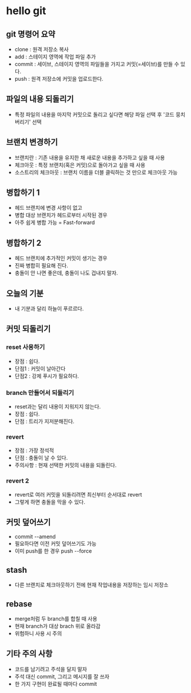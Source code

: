 # hello git

## git 명령어 요약

- clone : 원격 저장소 복사
- add : 스테이지 영역에 작업 파일 추가
- commit : 세이브, 스테이지 영역의 파일들을 가지고 커밋(=세이브)를 만들 수 있다.
- push : 원격 저장소에 커밋을 업로드한다.

## 파일의 내용 되돌리기
- 특정 파일의 내용을 마지막 커밋으로 돌리고 싶다면 해당 파일 선택 후 '코드 뭉치 버리기' 선택

## 브랜치 변경하기
- 브랜치란 : 기존 내용을 유지한 채 새로운 내용을 추가하고 싶을 때 사용
- 체크아웃 : 특정 브랜치(혹은 커밋)으로 돌아가고 싶을 때 사용
- 소스트리의 체크아웃 : 브랜치 이름을 더블 클릭하는 것 만으로 체크아웃 가능

## 병합하기 1

- 헤드 브랜치에 변경 사항이 없고
- 병합 대상 브랜치가 헤드로부터 시작된 경우
- 아주 쉽게 병합 가능 = Fast-forward

## 병합하기 2

- 헤드 브랜치에 추가적인 커밋이 생기는 경우
- 진짜 병합히 필요해 진다.
- 충돌이 안 나면 좋은데, 충돌이 나도 겁내지 말자.

## 오늘의 기분

- 내 기분과 달리 하늘이 푸르르다.

## 커밋 되돌리기

### reset 사용하기

- 장점 : 쉽다.
- 단점1 : 커밋이 날아간다
- 단점2 : 강제 푸시가 필요하다.

### branch 만들어서 되돌리기

- reset과는 달리 내용이 지워지지 않는다.
- 장점 : 쉽다.
- 단점 : 트리가 지저분해진다.

### revert

- 장점 : 가장 정석적
- 단점 : 충돌이 날 수 있다.
- 주의사항 : 현재 선택한 커밋의 내용을 되돌린다.

### revert 2

- revert로 여러 커밋을 되돌리려면 최신부터 순서대로 revert
- 그렇게 하면 충돌을 막을 수 있다.

## 커밋 덮어쓰기

- commit --amend
- 필요하다면 이전 커밋 덮어쓰기도 가능
- 이미 push를 한 경우 push --force

## stash

- 다른 브랜치로 체크아웃하기 전에 현재 작업내용을 저장하는 임시 저장소

## rebase

- merge처럼 두 branch를 합칠 때 사용
- 현재 branch가 대상 brach 위로 올라감
- 위험하니 사용 시 주의

## 기타 주의 사항

- 코드를 남기려고 주석을 달지 말자
- 주석 대신 commit, 그리고 메시지를 잘 쓰자
- 한 가지 구현이 완료될 때마다 commit